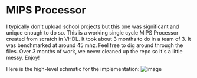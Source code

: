 # MIPS Processor

I typically don't upload school projects but this one was significant and unique enough to do so. This is a working single cycle MIPS Processor created from scratch in VHDL. It took about 3 months to do in a team of 3. It was benchmarked at around 45 mhz. Feel free to dig around through the files. Over 3 months of work, we never cleaned up the repo so it's a little messy. Enjoy!

Here is the high-level schmatic for the implementation:
![image](https://user-images.githubusercontent.com/53059023/225815844-acf3f980-d847-45c8-a340-bdda32f07077.png)


